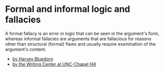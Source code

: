 


# Formal and informal logic and fallacies

A formal fallacy is an error in logic that can be seen in the argument's form, whereas informal fallacies are arguments that are fallacious for reasons other than structural (formal) flaws and usually require examination of the argument's content.

* [by Harvey Bluedorn](http://www.triviumpursuit.com/articles/formal_informal_fallacies.php)
* [by the Writing Center at UNC-Chapel Hill](http://writingcenter.unc.edu/handouts/fallacies/)
